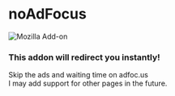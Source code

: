 # noAdFocus
![Mozilla Add-on](https://img.shields.io/amo/users/noadfocus?style=flat-square)
### This addon will redirect you instantly! 
Skip the ads and waiting time on adfoc.us  
I may add support for other pages in the future.
